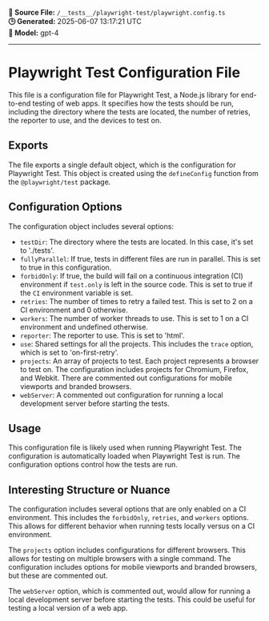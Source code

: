 **📄 Source File:** `/__tests__/playwright-test/playwright.config.ts`  
**🕒 Generated:** 2025-06-07 13:17:21 UTC  
**🤖 Model:** gpt-4

---

# Playwright Test Configuration File

This file is a configuration file for Playwright Test, a Node.js library for end-to-end testing of web apps. It specifies how the tests should be run, including the directory where the tests are located, the number of retries, the reporter to use, and the devices to test on.

## Exports

The file exports a single default object, which is the configuration for Playwright Test. This object is created using the `defineConfig` function from the `@playwright/test` package.

## Configuration Options

The configuration object includes several options:

- `testDir`: The directory where the tests are located. In this case, it's set to './tests'.
- `fullyParallel`: If true, tests in different files are run in parallel. This is set to true in this configuration.
- `forbidOnly`: If true, the build will fail on a continuous integration (CI) environment if `test.only` is left in the source code. This is set to true if the `CI` environment variable is set.
- `retries`: The number of times to retry a failed test. This is set to 2 on a CI environment and 0 otherwise.
- `workers`: The number of worker threads to use. This is set to 1 on a CI environment and undefined otherwise.
- `reporter`: The reporter to use. This is set to 'html'.
- `use`: Shared settings for all the projects. This includes the `trace` option, which is set to 'on-first-retry'.
- `projects`: An array of projects to test. Each project represents a browser to test on. The configuration includes projects for Chromium, Firefox, and Webkit. There are commented out configurations for mobile viewports and branded browsers.
- `webServer`: A commented out configuration for running a local development server before starting the tests.

## Usage

This configuration file is likely used when running Playwright Test. The configuration is automatically loaded when Playwright Test is run. The configuration options control how the tests are run.

## Interesting Structure or Nuance

The configuration includes several options that are only enabled on a CI environment. This includes the `forbidOnly`, `retries`, and `workers` options. This allows for different behavior when running tests locally versus on a CI environment.

The `projects` option includes configurations for different browsers. This allows for testing on multiple browsers with a single command. The configuration includes options for mobile viewports and branded browsers, but these are commented out.

The `webServer` option, which is commented out, would allow for running a local development server before starting the tests. This could be useful for testing a local version of a web app.